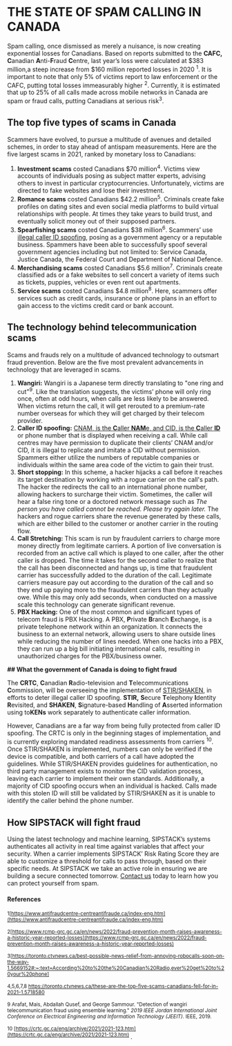 # THE STATE OF SPAM CALLING IN CANADA
Spam calling, once dismissed as merely a nuisance, is now creating exponential losses for Canadians. Based on reports submitted to the **CAFC, C**anadian **A**nti-**F**raud **C**entre, last year’s loss were calculated at $383 million,a steep increase from $160 million reported losses in 2020 <sup>1</sup>. It is important to note that only 5% of victims report to law enforcement or the CAFC, putting total losses immeasurably higher <sup>2</sup>. Currently, it is estimated that up to 25% of all calls made across mobile networks in Canada are spam or fraud calls, putting Canadians at serious risk<sup>3</sup>.

## The top five types of scams in Canada
Scammers have evolved, to pursue a multitude of avenues and detailed schemes, in order to stay ahead of antispam measurements. Here are the five largest scams in 2021, ranked by monetary loss to Canadians:

1.  **Investment scams** costed Canadians $70 million<sup>4</sup>. Victims view accounts of individuals posing as subject matter experts, advising others to invest in particular cryptocurrencies. Unfortunately, victims are directed to fake websites and lose their investment.
2.  **Romance scams** costed Canadians $42.2 million<sup>5</sup>. Criminals create fake profiles on dating sites and even social media platforms to build virtual relationships with people. At times they take years to build trust, and eventually solicit money out of their supposed partners.
3.  **Spearfishing scams** costed Canadians $38 million<sup>6</sup>. Scammers’ use [illegal caller ID spoofing](https://www.sipstack.com/resources/knowledge-base/regulatory/what-is-stir-shaken), posing as  a government agency or a reputable business. Spammers have been  able to successfully spoof several government agencies including but not limited to: Service Canada, Justice Canada, the Federal Court and Department of National Defence.
4.  **Merchandising scams** costed Canadians $5.6 million<sup>7</sup>. Criminals create classified ads or a fake websites to sell concert a variety of items such as tickets, puppies, vehicles or even rent out apartments.
5.  **Service scams** costed Canadians $4.8 million<sup>8</sup>. Here, scammers offer services such as credit cards, insurance or phone plans in an effort to gain access to the victims credit card or bank account.

## **The technology behind telecommunication scams**

Scams and frauds rely on a multitude of advanced technology to outsmart fraud prevention. Below are the five most prevalent advancements in technology that are leveraged in scams.

1.  **Wangiri:** Wangiri is a Japanese term directly translating to "one ring and cut"<sup>9</sup>. Like the translation suggests, the victims’ phone will only ring once, often at odd hours, when calls are less likely to be answered. When victims return the call, it will get rerouted to a premium-rate number overseas for which they will get charged by their telecom provider.
2.  **Caller ID spoofing:** [CNAM, is the **C**aller **NAM**e, and CID, is the **C**aller **ID**](%5Bhttps://www.sipstack.com/resources/knowledge-base/general/what-is-cnam%5D)  or phone number that is displayed when receiving a call. While call centres may have permission to duplicate their clients’ CNAM and/or CID, it is illegal to replicate and imitate a CID without permission. Spammers either utilize the numbers of reputable companies or individuals within the same area code of the victim to gain their trust.
3.  **Short stopping:** In this scheme, a hacker hijacks a call before it reaches its target destination by working with a rogue carrier on the call's path. The hacker the redirects the call to an international phone number, allowing hackers to surcharge their victim. Sometimes, the caller will hear a false ring tone or a doctored network message such as _The person you have called cannot be reached. Please try again later._ The hackers and rogue carriers share the revenue generated by these calls, which are either billed to the customer or another carrier in the routing flow.
4.  **Call Stretching:** This scam is run by fraudulent carriers to charge more money directly from legitimate carriers. A portion of live conversation is recorded from an active call which is played to one caller, after the other caller is dropped. The time it takes for the second caller to realize that the call has been disconnected and hangs up, is time that fraudulent carrier has successfully added to the duration of the call. Legitimate carriers measure pay out according to the duration of the call and so they end up paying more to the fraudulent carriers than they actually owe. While this may only add seconds, when conducted on a massive scale this technology can generate significant revenue.
5.  **PBX Hacking:** One of the most common and significant types of telecom fraud is PBX Hacking. A PBX, **P**rivate **B**ranch **E**xchange, is a private telephone network within an organization. It connects the business to an external network, allowing users to share outside lines while reducing the number of lines needed. When one hacks into a PBX, they can run up a big bill initiating international calls, resulting in unauthorized charges for the PBX/business owner.

**## What the government of Canada is doing to fight fraud**

The **CRTC**, **C**anadian **R**adio-television and **T**elecommunications **C**ommission, will be overseeing the implementation of [STIR/SHAKEN](https://www.sipstack.com/resources/knowledge-base/regulatory/what-is-stir-shaken%5D), in efforts to deter illegal caller ID spoofing. **STIR,** **S**ecure **T**elephony **I**dentity **R**evisited, and **SHAKEN**, **S**ignature-based **H**andling of **A**sserted information using to**KENs** work separately to authenticate caller information.

However, Canadians are a far way from being fully protected from caller ID spoofing. The CRTC is only in the beginning stages of implementation, and is currently exploring mandated readiness assessments from carriers <sup>10</sup>. Once STIR/SHAKEN is implemented, numbers can only be verified if the device is compatible, and both carriers of a call have adopted the guidelines. While STIR/SHAKEN provides guidelines for authentication, no third party management exists to monitor the CID validation process, leaving each carrier to implement their own standards. Additionally, a majority of CID spoofing occurs when an individual is hacked. Calls made with this stolen ID will still be validated by STIR/SHAKEN as it is unable to identify the caller behind the phone number.

## **How SIPSTACK will fight fraud**

Using the latest technology and machine learning, SIPSTACK’s systems authenticates all activity in real time against variables that affect your security. When a carrier implements SIPSTACK’ Risk Rating Score they are able to customize a threshold for calls to pass through, based on their specific needs. At SIPSTACK we take an active role in ensuring we are building a secure connected tomorrow.  [Contact us](https://www.sipstack.com/contact/us) today to learn how you can protect yourself from spam. 


#### References

<sup>1[https://www.antifraudcentre-centreantifraude.ca/index-eng.htm](https://www.antifraudcentre-centreantifraude.ca/index-eng.htm)</sup>

<sup> 2[https://www.rcmp-grc.gc.ca/en/news/2022/fraud-prevention-month-raises-awareness-a-historic-year-reported-losses](https://www.rcmp-grc.gc.ca/en/news/2022/fraud-prevention-month-raises-awareness-a-historic-year-reported-losses)</sup>

<sup>3[https://toronto.ctvnews.ca/best-possible-news-relief-from-annoying-robocalls-soon-on-the-way-1.5669152#:~:text=According%20to%20the%20Canadian%20Radio,ever%20get%20to%20your%20phone]</sup>

<sup>4,5,6,7,8 https://toronto.ctvnews.ca/these-are-the-top-five-scams-canadians-fell-for-in-2021-1.5718580</sup>

<sup>9 Arafat, Mais, Abdallah Qusef, and George Sammour. "Detection of wangiri telecommunication fraud using ensemble learning." _2019 IEEE Jordan International Joint Conference on Electrical Engineering and Information Technology (JEEIT)_. IEEE, 2019.</sup>

<sup>10 [https://crtc.gc.ca/eng/archive/2021/2021-123.htm](https://crtc.gc.ca/eng/archive/2021/2021-123.htm) </sup>.


